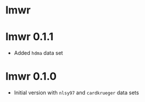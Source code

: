 # lmwr

# lmwr 0.1.1

* Added `hdma` data set

# lmwr 0.1.0

* Initial version with `nlsy97` and `cardkrueger` data sets
